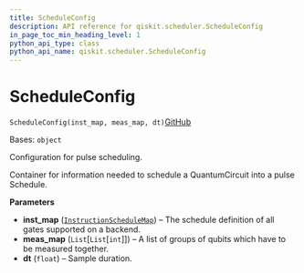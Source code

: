 ```yaml
---
title: ScheduleConfig
description: API reference for qiskit.scheduler.ScheduleConfig
in_page_toc_min_heading_level: 1
python_api_type: class
python_api_name: qiskit.scheduler.ScheduleConfig
---
```


# ScheduleConfig

<span id="qiskit.scheduler.ScheduleConfig" />

`ScheduleConfig(inst_map, meas_map, dt)`[GitHub](https://github.com/qiskit/qiskit/tree/stable/0.21/qiskit/scheduler/config.py "view source code")

Bases: `object`

Configuration for pulse scheduling.

Container for information needed to schedule a QuantumCircuit into a pulse Schedule.

**Parameters**

*   **inst\_map** ([`InstructionScheduleMap`](qiskit.pulse.InstructionScheduleMap "qiskit.pulse.instruction_schedule_map.InstructionScheduleMap")) – The schedule definition of all gates supported on a backend.
*   **meas\_map** (`List`\[`List`\[`int`]]) – A list of groups of qubits which have to be measured together.
*   **dt** (`float`) – Sample duration.


